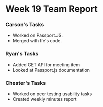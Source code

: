 # Week 19 Team Report

### Carson's Tasks

- Worked on Passport.JS.
- Merged with Ife's code.

### Ryan's Tasks

- Added GET API for meeting item
- Looked at Passport.js documentation

### Chester's Tasks

- Worked on peer testing usability tasks
- Created weekly minutes report
